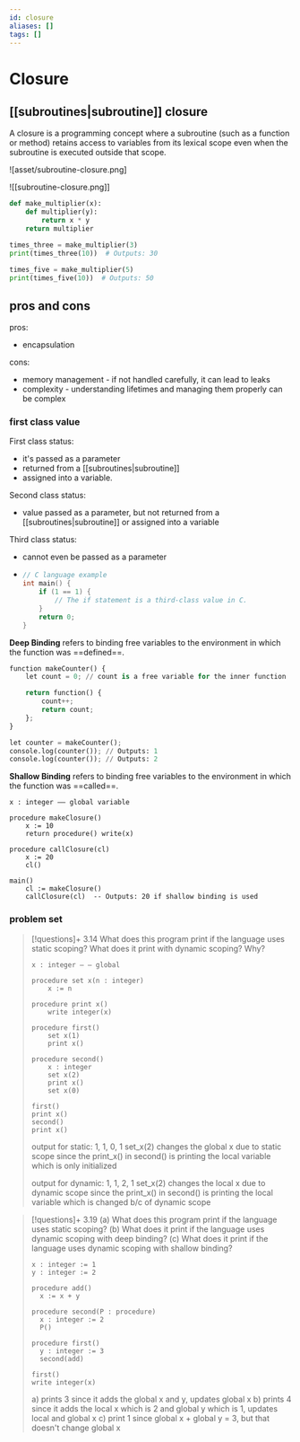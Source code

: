 ```yaml
---
id: closure
aliases: []
tags: []
---
```


# Closure

## [[subroutines|subroutine]] closure

A closure is a programming concept where a subroutine (such as a function or method)
retains access to variables from its lexical scope even when the subroutine is executed
outside that scope.

![asset/subroutine-closure.png]

![[subroutine-closure.png]]

```python
def make_multiplier(x):
    def multiplier(y):
        return x * y
    return multiplier

times_three = make_multiplier(3)
print(times_three(10))  # Outputs: 30

times_five = make_multiplier(5)
print(times_five(10))  # Outputs: 50
```

## pros and cons

pros:

- encapsulation

cons:

- memory management - if not handled carefully, it can lead to leaks
- complexity - understanding lifetimes and managing them properly can be complex

### first class value

First class status:

- it's passed as a parameter
- returned from a [[subroutines|subroutine]]
- assigned into a variable.

Second class status:

- value passed as a parameter, but not returned from a [[subroutines|subroutine]] or assigned into a variable

Third class status:

- cannot even be passed as a parameter
- ```c
  // C language example
  int main() {
      if (1 == 1) {
          // The if statement is a third-class value in C.
      }
      return 0;
  }
  ```

**Deep Binding** refers to binding free variables to the environment in which the
function was ==defined==.

```python
function makeCounter() {
    let count = 0; // count is a free variable for the inner function

    return function() {
        count++;
        return count;
    };
}

let counter = makeCounter();
console.log(counter()); // Outputs: 1
console.log(counter()); // Outputs: 2
```

**Shallow Binding** refers to binding free variables to the environment in which
the function was ==called==.

```
x : integer –– global variable

procedure makeClosure()
    x := 10
    return procedure() write(x)

procedure callClosure(cl)
    x := 20
    cl()

main()
    cl := makeClosure()
    callClosure(cl)  -- Outputs: 20 if shallow binding is used
```

### problem set

> [!questions]+ 3.14
> What does this program print if the language uses static scoping? What does
> it print with dynamic scoping? Why?
>
> ```
> x : integer – – global
>
> procedure set x(n : integer)
>     x := n
>
> procedure print x()
>     write integer(x)
>
> procedure first()
>     set x(1)
>     print x()
>
> procedure second()
>     x : integer
>     set x(2)
>     print x()
>     set x(0)
>
> first()
> print x()
> second()
> print x()
> ```
>
> output for static: 1, 1, 0, 1
> set_x(2) changes the global x due to static scope
> since the print_x() in second() is printing the local variable which is only initialized
>
> output for dynamic: 1, 1, 2, 1
> set_x(2) changes the local x due to dynamic scope
> since the print_x() in second() is printing the local variable which is changed b/c of dynamic scope

> [!questions]+ 3.19
> (a) What does this program print if the language uses static scoping?
> (b) What does it print if the language uses dynamic scoping with deep binding?
> (c) What does it print if the language uses dynamic scoping with shallow binding?
>
> ```
> x : integer := 1
> y : integer := 2
>
> procedure add()
>   x := x + y
>
> procedure second(P : procedure)
>   x : integer := 2
>   P()
>
> procedure first()
>   y : integer := 3
>   second(add)
>
> first()
> write integer(x)
> ```
>
> a) prints 3 since it adds the global x and y, updates global x
> b) prints 4 since it adds the local x which is 2 and global y which is 1, updates local and global x
> c) print 1 since global x + global y = 3, but that doesn't change global x
